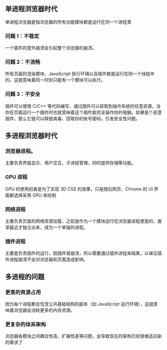 ## 单进程浏览器时代

单进程浏览器是指浏览器的所有功能模块都是运行在同一个进程里

### 问题 1：不稳定

一个插件的意外崩溃会引起整个浏览器的崩溃。

### 问题 2：不流畅

所有页面的渲染模块、JavaScript 执行环境以及插件都是运行在同一个线程中的，这就意味着同一时刻只能有一个模块可以执行。

### 问题 3：不安全

插件可以使用 C/C++ 等代码编写，通过插件可以获取到操作系统的任意资源，当你在页面运行一个插件时也就意味着这个插件能完全操作你的电脑。如果是个恶意插件，那么它就可以释放病毒、窃取你的账号密码，引发安全性问题。

## 多进程浏览器时代

### 浏览器进程。

主要负责界面显示、用户交互、子进程管理，同时提供存储等功能。

### GPU 进程

GPU 的使用初衷是为了实现 3D CSS 的效果，只是随后网页、Chrome 的 UI 界面都选择采用 GPU 来绘制

### 网络进程

主要负责页面的网络资源加载，之前是作为一个模块运行在浏览器进程里面的，直至最近才独立出来，成为一个单独的进程。

### 插件进程

主要是负责插件的运行，因插件易崩溃，所以需要通过插件进程来隔离，以保证插件进程崩溃不会对浏览器和页面造成影响。

## 多进程的问题

### 更高的资源占用

因为每个进程都会包含公共基础结构的副本（如 JavaScript 运行环境），这就意味着浏览器会消耗更多的内存资源。

### 更复杂的体系架构

浏览器各模块之间耦合性高、扩展性差等问题，会导致现在的架构已经很难适应新的需求了
